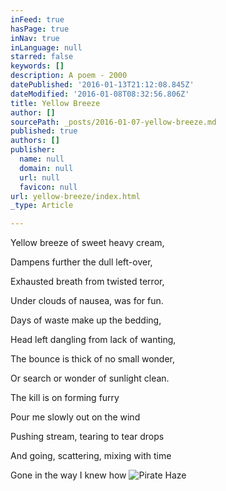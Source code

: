 ```yaml
---
inFeed: true
hasPage: true
inNav: true
inLanguage: null
starred: false
keywords: []
description: A poem - 2000
datePublished: '2016-01-13T21:12:08.845Z'
dateModified: '2016-01-08T08:32:56.806Z'
title: Yellow Breeze
author: []
sourcePath: _posts/2016-01-07-yellow-breeze.md
published: true
authors: []
publisher:
  name: null
  domain: null
  url: null
  favicon: null
url: yellow-breeze/index.html
_type: Article

---
```

Yellow breeze of sweet heavy cream,

Dampens further the dull left-over,

Exhausted breath from twisted terror, 

Under clouds of nausea, was for fun.

Days of waste make up the bedding,

Head left dangling from lack of wanting,

The bounce is thick of no small wonder,

Or search or wonder of sunlight clean.

The kill is on forming furry

Pour me slowly out on the wind

Pushing stream, tearing to tear drops

And going, scattering, mixing with time

Gone
in the way I knew how
![Pirate Haze](https://the-grid-user-content.s3-us-west-2.amazonaws.com/821b419d-e7ce-4028-8c40-468efab32ea3.jpg)